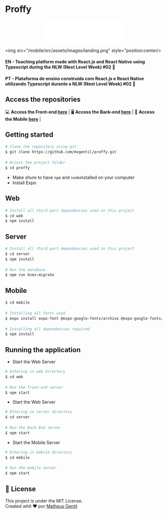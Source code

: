 # Proffy
<img 
  src="/web/src/assets/images/logo.svg" 
  alt="Proffy Logo" 
  style="
    color:  #000000;
    display:  block;
    margin-left:  auto;
    margin-right: auto;
    width: 50%;"
  />

<img src="/mobile/src/assets/images/landing.png" style="position:center/>

#### EN - Teaching platform made with React.js and React Native using Typescript during the NLW (Next Level Week) #02 🚀

#### PT - Plataforma de ensino construída com React.js e React Native utilizando Typescript durante a NLW (Next Level Week) #02 🚀


## Access the repositories

💻 **Access the Front-end [here](https://github.com/mvgentil/proffy/tree/master/web)** | 
🖥 **Access the Back-end [here](https://github.com/mvgentil/proffy/tree/master/server)** | 
📱 **Access the Mobile [here](https://github.com/mvgentil/proffy/tree/master/web)** |

## Getting started

```bash
# Clone the repository using git
$ git clone https://github.com/mvgentil/proffy.git

# Access the project folder
$ cd proffy
```
- Make shure to have `npm` and `node`installed on your computer
- Install Expo

## Web
```bash
# Install all third part dependencies used on this project
$ cd web
$ npm install
```
## Server
```bash
# Install all third part dependencies used on this project
$ cd server
$ npm install

# Run the database
$ npm run knex:migrate
```
## Mobile
```bash
$ cd mobile

# Installing all fonts used
$ expo install expo-font @expo-google-fonts/archivo @expo-google-fonts/poppins

# Installing all dependencies required
$ npm install
```
## Running the application
- Start the Web Server
```bash
# Entering in web directory
$ cd web

# Run the front-end server
$ npm start
```
- Start the Web Server
```bash
# Entering in server directory
$ cd server

# Run the Back-End server
$ npm start
```
- Start the Mobile Server
```bash
# Entering in mobile directory
$ cd mobile

# Run the mobile server
$ npm start
```


## 📕 License

This project is under the MIT License.<br>
Created whit ❤ por [Matheus Gentil](https://github.com/mvgenil)